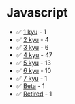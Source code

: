 # Javascript
* :white_check_mark: [1 kyu](/codewars/solutions/javascript/1%20kyu) - 1
* :white_check_mark: [2 kyu](/codewars/solutions/javascript/2%20kyu) - 4
* :white_check_mark: [3 kyu](/codewars/solutions/javascript/3%20kyu) - 6
* :white_check_mark: [4 kyu](/codewars/solutions/javascript/4%20kyu) - 47
* :white_check_mark: [5 kyu](/codewars/solutions/javascript/5%20kyu) - 13
* :white_check_mark: [6 kyu](/codewars/solutions/javascript/6%20kyu) - 10
* :white_check_mark: [7 kyu](/codewars/solutions/javascript/7%20kyu) - 1
* :white_check_mark: [Beta](/codewars/solutions/javascript/Beta) - 1
* :white_check_mark: [Retired](/codewars/solutions/javascript/Retired) - 1